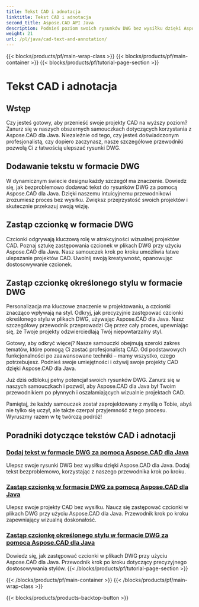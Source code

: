 ```yaml
---
title: Tekst CAD i adnotacja
linktitle: Tekst CAD i adnotacja
second_title: Aspose.CAD API Java
description: Podnieś poziom swoich rysunków DWG bez wysiłku dzięki Aspose.CAD dla Java. Opanuj dodawanie i zastępowanie czcionek w plikach DWG. Przewodniki krok po kroku zapewniające wizualną doskonałość.
weight: 21
url: /pl/java/cad-text-and-annotation/
---
```


{{< blocks/products/pf/main-wrap-class >}}
{{< blocks/products/pf/main-container >}}
{{< blocks/products/pf/tutorial-page-section >}}

# Tekst CAD i adnotacja


## Wstęp 

Czy jesteś gotowy, aby przenieść swoje projekty CAD na wyższy poziom? Zanurz się w naszych obszernych samouczkach dotyczących korzystania z Aspose.CAD dla Java. Niezależnie od tego, czy jesteś doświadczonym profesjonalistą, czy dopiero zaczynasz, nasze szczegółowe przewodniki pozwolą Ci z łatwością ulepszać rysunki DWG.

## Dodawanie tekstu w formacie DWG

W dynamicznym świecie designu każdy szczegół ma znaczenie. Dowiedz się, jak bezproblemowo dodawać tekst do rysunków DWG za pomocą Aspose.CAD dla Java. Dzięki naszemu intuicyjnemu przewodnikowi zrozumiesz proces bez wysiłku. Zwiększ przejrzystość swoich projektów i skutecznie przekazuj swoją wizję.

## Zastąp czcionkę w formacie DWG

Czcionki odgrywają kluczową rolę w atrakcyjności wizualnej projektów CAD. Poznaj sztukę zastępowania czcionek w plikach DWG przy użyciu Aspose.CAD dla Java. Nasz samouczek krok po kroku umożliwia łatwe ulepszanie projektów CAD. Uwolnij swoją kreatywność, opanowując dostosowywanie czcionek.

## Zastąp czcionkę określonego stylu w formacie DWG

Personalizacja ma kluczowe znaczenie w projektowaniu, a czcionki znacząco wpływają na styl. Odkryj, jak precyzyjnie zastępować czcionki określonego stylu w plikach DWG, używając Aspose.CAD dla Java. Nasz szczegółowy przewodnik przeprowadzi Cię przez cały proces, upewniając się, że Twoje projekty odzwierciedlają Twój niepowtarzalny styl.

Gotowy, aby odkryć więcej? Nasze samouczki obejmują szeroki zakres tematów, które pomogą Ci zostać profesjonalistą CAD. Od podstawowych funkcjonalności po zaawansowane techniki – mamy wszystko, czego potrzebujesz. Podnieś swoje umiejętności i ożywij swoje projekty CAD dzięki Aspose.CAD dla Java.

Już dziś odblokuj pełny potencjał swoich rysunków DWG. Zanurz się w naszych samouczkach i pozwól, aby Aspose.CAD dla Java był Twoim przewodnikiem po płynnych i oszałamiających wizualnie projektach CAD.

Pamiętaj, że każdy samouczek został zaprojektowany z myślą o Tobie, abyś nie tylko się uczył, ale także czerpał przyjemność z tego procesu. Wyruszmy razem w tę twórczą podróż!
## Poradniki dotyczące tekstów CAD i adnotacji
### [Dodaj tekst w formacie DWG za pomocą Aspose.CAD dla Java](./add-text-in-dwg/)
Ulepsz swoje rysunki DWG bez wysiłku dzięki Aspose.CAD dla Java. Dodaj tekst bezproblemowo, korzystając z naszego przewodnika krok po kroku.
### [Zastąp czcionkę w formacie DWG za pomocą Aspose.CAD dla Java](./substitute-font-in-dwg/)
Ulepsz swoje projekty CAD bez wysiłku. Naucz się zastępować czcionki w plikach DWG przy użyciu Aspose.CAD dla Java. Przewodnik krok po kroku zapewniający wizualną doskonałość.
### [Zastąp czcionkę określonego stylu w formacie DWG za pomocą Aspose.CAD dla Java](./substitute-font-of-particular-style-in-dwg/)
Dowiedz się, jak zastępować czcionki w plikach DWG przy użyciu Aspose.CAD dla Java. Przewodnik krok po kroku dotyczący precyzyjnego dostosowywania stylów.
{{< /blocks/products/pf/tutorial-page-section >}}

{{< /blocks/products/pf/main-container >}}
{{< /blocks/products/pf/main-wrap-class >}}

{{< blocks/products/products-backtop-button >}}
